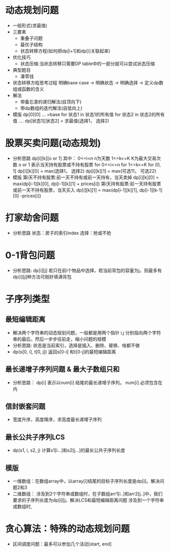 # 动态规划问题
* 一般形式(求最值)
* 三要素
  * 重叠子问题
  * 最优子结构
  * 状态转移方程(如何把dp[i+1]和dp[i]关联起来)
* 优化技巧
  * 状态压缩:当状态转移只需要DP table中的一部分就可以尝试状态压缩
* 典型题目
  * 凑零钱
* 状态转移方程思考过程
  明确base case -> 明确状态 -> 明确选择 -> 定义dp数组或函数的含义
* 解法
  * 带备忘录的递归解法(自顶向下)
  * 带dp数组的迭代解法(自低向上)
* 模版
  dp[0][0] ... =base
    for 状态1 in 状态1的所有值
      for 状态2 in 状态2的所有值 ....
        dp[状态1][状态2] = 求最值(选择1， 选择2)


# 股票买卖问题(动态规划)
* 分析思路 dp[i][k][o or 1]
  其中： 0<=i<n n为天数 1<=k<=K K为最大交易次数 o or 1 表示当天持有股票或不持有股票 for 0<=i<=n for 1<=k<=K for [0, 1]
  dp[i][k][0] = max(选择1， 选择2)
  dp[i][k][1] = max(可选11， 可选22)
* 模版 第i天不持有股票:前一天不持有或前一天持有，当天卖掉 dp[i][k][0] = max(dp[i-1][k][0], dp[i-1][k][1] + prices[i])
  第i天持有股票:前一天持有股票或前一天不持有股票，当天买入 dp[i][k][1] = max(dp[i-1][k][1], dp[i-1][k-1][0] -prices[i])
# 打家劫舍问题
* 分析思路 状态：房子的索引index 选择：抢或不抢
# 0-1背包问题
* 分析思路: dp[i][j] 若只在前i个物品中选择，若当前背包的容量为j，则最多有dp[i][j]种方法可刚好填满背包
# 子序列类型
## 最短编辑距离
* 解决两个字符串的动态规划问题，一般都是用两个指针 i,j 分别指向两个字符串的最后，然后一步步往前走，缩小问题的规模
* 分析思路: 状态是当前索引，选择是插入、删除、替换、啥都不做
* dp(s[0, i], t[0, j]) 返回s[0-i] 和t[0-j]的最短编辑距离
## 最长递增子序列问题 & 最大子数组只和
* 分析思路： dp[i] 表示以num[i] 结尾的最长递增子序列。 num[i] 必须包含在内
## 信封嵌套问题
* 宽度升序，高度降序，求高度最长递增子序列
## 最长公共子序列LCS
* dp(s1, i, s2, j) 计算s1[i...]和s2[j...]的最长公共子序列长度
## 模版
* 一维数组：在数组array中，以array[i]结尾的目标子序列长度是dp[i]。解决问题2和3
* 二维数组：
    涉及到2个字符串或数组时，在子数组arr1[i..]和arr2[j..]中，我们要求的子序列长度为dp[i][j。解决LCS和最短编辑距离问题
    涉及到一个字符串或数组时,
# 贪心算法：特殊的动态规划问题
* 区间调度问题：最多可以参加几个活动[start, end]
